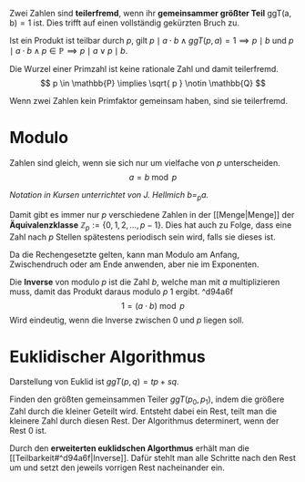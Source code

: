 Zwei Zahlen sind **teilerfremd**, wenn ihr **gemeinsammer größter Teil** $\text{ggT(a, b)}=1$ ist. Dies trifft auf einen vollständig gekürzten Bruch zu.

Ist ein Produkt ist teilbar durch $p$, gilt $p\mid a \cdot b \land ggT(p,a)=1\implies p\mid b$ und $p\mid a\cdot b \land p \in \mathbb{P}\implies p\mid a \lor p\mid b$. 

Die Wurzel einer Primzahl ist keine rationale Zahl und damit teilerfremd.
$$
p \in \mathbb{P} \implies \sqrt{ p } \notin \mathbb{Q}
$$

Wenn zwei Zahlen kein Primfaktor gemeinsam haben, sind sie teilerfremd.

# Modulo
Zahlen sind gleich, wenn sie sich nur um vielfache von $p$ unterscheiden.
$$
a=b\bmod{p}
$$

*Notation in Kursen unterrichtet von J. Hellmich $b=_{p}a$.*

Damit gibt es immer nur $p$ verschiedene Zahlen in der [[Menge|Menge]] der **Äquivalenzklasse** $\mathbb{Z}_{p}:=\{ 0, 1, 2, \dots, p-1 \}$. Dies hat auch zu Folge, dass eine Zahl nach $p$ Stellen spätestens periodisch sein wird, falls sie dieses ist.

Da die Rechengesetzte gelten, kann man Modulo am Anfang, Zwischendruch oder am Ende anwenden, aber nie im Exponenten.

Die **Inverse** von modulo $p$ ist die Zahl $b$, welche man mit $a$ multiplizieren muss, damit das Produkt daraus modulo $p$ $1$ ergibt. ^d94a6f
$$
1=(a\cdot b)\bmod p
$$
Wird eindeutig, wenn die Inverse zwischen $0$ und $p$ liegen soll.

# Euklidischer Algorithmus
Darstellung von Euklid ist $ggT(p,q) = tp + sq$.

Finden den größten gemeinsammen Teiler $ggT(p_{0},p_{1})$, indem die größere Zahl durch die kleiner Geteilt wird. Entsteht dabei ein Rest, teilt man die kleinere Zahl durch diesen Rest. Der Algorithmus determinert, wenn der Rest $0$ ist.

Durch den **erweiterten euklidschen Algorthmus** erhält man die [[Teilbarkeit#^d94a6f|Inverse]]. Dafür stehlt man alle Schritte nach den Rest um und setzt den jeweils vorrigen Rest nacheinander ein.